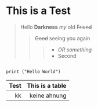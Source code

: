 # This is a Test

> Hello **Darkness** _my_ old ~~Friend~~
>> ~~Good~~ seeing you again
> > > * _OR something_
>>  > * Second
>>  >
```

print ("Hello World")

```


| Test            | This is a table |
|-----:| ---------------:|
| kk|   keine ahnung  |
